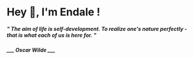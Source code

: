 <h1 title="head"> Hey 👋, I'm Endale !</h1>

**<h5><i>" The aim of life is self-development. To realize one's nature perfectly - that is what each of us is here for. "</i></h5>**

*<b>___ Oscar Wilde ___</b>*
